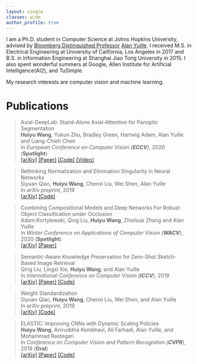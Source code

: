 ```yaml
---
layout: single
classes: wide
author_profile: true
---
```


I am a Ph.D. student in Computer Science at Johns Hopkins University, advised by [Bloomberg Distinguished Professor](https://en.wikipedia.org/wiki/Bloomberg_Distinguished_Professorships) [Alan Yuille](https://cs.jhu.edu/~ayuille/). I received M.S. in Electrical Engineering at University of California, Los Angeles in 2017 and B.S. in Information Engineering at Shanghai Jiao Tong University in 2015. I also spent wonderful summers at Google, Allen Institute for Artificial Intelligence(AI2), and TuSimple.

My research interests are computer vision and machine learning.

# Publications

> Axial-DeepLab: Stand-Alone Axial-Attention for Panoptic Segmentation  
> **Huiyu Wang**, Yukun Zhu, Bradley Green, Hartwig Adam, Alan Yuille and Liang-Chieh Chen  
> In *European Conference on Computer Vision (**ECCV**)*, 2020 (**Spotlight**)  
> [[arXiv]](https://arxiv.org/abs/2003.07853) [[Paper]](https://cs.jhu.edu/~alanlab/Pubs20/wang2020axial.pdf) [[Code]](https://github.com/csrhddlam/axial-deeplab) [[Video]](https://youtu.be/-iAXF-vibdE)

> Rethinking Normalization and Elimination Singularity in Neural Networks  
> Siyuan Qiao, **Huiyu Wang**, Chenxi Liu, Wei Shen, Alan Yuille  
> In *arXiv preprint*, 2019  
> [[arXiv]](https://arxiv.org/abs/1911.09738) [[Code]](https://github.com/joe-siyuan-qiao/Batch-Channel-Normalization)

> Combining Compositional Models and Deep Networks For Robust Object Classification under Occlusion  
> Adam Kortylewski, Qing Liu, **Huiyu Wang**, Zhishuai Zhang and Alan Yuille  
> In *Winter Conference on Applications of Computer Vision (**WACV**)*, 2020 (**Spotlight**)  
> [[arXiv]](https://arxiv.org/abs/1905.11826) [[Paper]](https://cs.jhu.edu/~alanlab/Pubs20/kortylewski2020combining.pdf)

> Semantic-Aware Knowledge Preservation for Zero-Shot Sketch-Based Image Retrieval  
> Qing Liu, Lingxi Xie, **Huiyu Wang**, and Alan Yuille  
> In *International Conference on Computer Vision (**ICCV**)*, 2019  
> [[arXiv]](https://arxiv.org/abs/1904.03208) [[Paper]](https://cs.jhu.edu/~alanlab/Pubs19/liu2019semantic.pdf) [[Code]](https://github.com/qliu24/SAKE)

> Weight Standardization  
> Siyuan Qiao, **Huiyu Wang**, Chenxi Liu, Wei Shen, and Alan Yuille  
> In *arXiv preprint*, 2019  
> [[arXiv]](https://arxiv.org/abs/1903.10520) [[Code]](https://github.com/joe-siyuan-qiao/WeightStandardization)

> ELASTIC: Improving CNNs with Dynamic Scaling Policies  
> **Huiyu Wang**, Aniruddha Kembhavi, Ali Farhadi, Alan Yuille, and Mohammad Rastegari  
> In *Conference on Computer Vision and Pattern Recognition (**CVPR**)*, 2019 (**Oral**)  
> [[arXiv]](https://arxiv.org/abs/1812.05262) [[Paper]](https://cs.jhu.edu/~alanlab/Pubs19/wang2019elastic.pdf) [[Code]](https://github.com/allenai/elastic)
